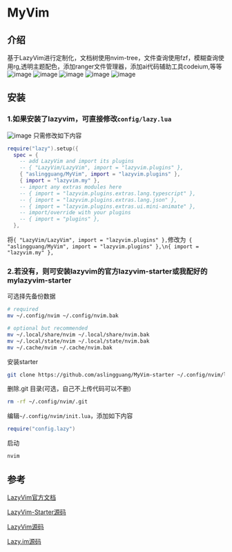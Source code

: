 # MyVim
## 介绍
基于LazyVim进行定制化，文档树使用nvim-tree，文件查询使用fzf，模糊查询使用rg,透明主题配色，添加ranger文件管理器，添加ai代码辅助工具codeium,等等
![image](https://github.com/aslingguang/MyVim/assets/74995823/0e85354b-ba80-4c58-84ab-de432ae65edb)
![image](https://github.com/aslingguang/MyVim/assets/74995823/92e05562-d9bd-445b-8aa1-649ccab0bb12)
![image](https://github.com/aslingguang/MyVim/assets/74995823/b092542e-cd51-43f9-ab6c-fae31718251c)
![image](https://github.com/aslingguang/MyVim/assets/74995823/692056c0-9517-40c9-a4aa-9580dc9c5d09)
![image](https://github.com/aslingguang/MyVim/assets/74995823/2fbcab50-1080-4e05-aaca-95354a414fca)

## 安装
### 1.如果安装了lazyvim，可直接修改`config/lazy.lua`
![image](https://github.com/aslingguang/MyVim/assets/74995823/74e1dcd4-cbc4-45a7-b12a-78701d5e1e1b)
只需修改如下内容
```lua
require("lazy").setup({
  spec = {
    -- add LazyVim and import its plugins
    -- { "LazyVim/LazyVim", import = "lazyvim.plugins" },
    { "aslingguang/MyVim", import = "lazyvim.plugins" },
    { import = "lazyvim.my" },
    -- import any extras modules here
    -- { import = "lazyvim.plugins.extras.lang.typescript" },
    -- { import = "lazyvim.plugins.extras.lang.json" },
    -- { import = "lazyvim.plugins.extras.ui.mini-animate" },
    -- import/override with your plugins
    -- { import = "plugins" },
  },
```
将`{ "LazyVim/LazyVim", import = "lazyvim.plugins" },`修改为` { "aslingguang/MyVim", import = "lazyvim.plugins" },\n{ import = "lazyvim.my" },`

### 2.若没有，则可安装lazyvim的官方lazyvim-starter或我配好的mylazyvim-starter
可选择先备份数据
```bash
# required
mv ~/.config/nvim ~/.config/nvim.bak

# optional but recommended
mv ~/.local/share/nvim ~/.local/share/nvim.bak
mv ~/.local/state/nvim ~/.local/state/nvim.bak
mv ~/.cache/nvim ~/.cache/nvim.bak
```
安装starter
```bash
git clone https://github.com/aslingguang/MyVim-starter ~/.config/nvim/lua
```
删除.git 目录(可选，自己不上传代码可以不删)
```bash
rm -rf ~/.config/nvim/.git
```
编辑`~/.config/nvim/init.lua`，添加如下内容
```lua
require("config.lazy")
```

启动
```bash
nvim
```
## 参考
[LazyVim官方文档](https://www.lazyvim.org/)

[LazyVim-Starter源码](https://github.com/LazyVim/starter)

[LazyVim源码](https://github.com/LazyVim/LazyVim)

[Lazy.im源码](https://github.com/LazyVim/lazy.nvim)





